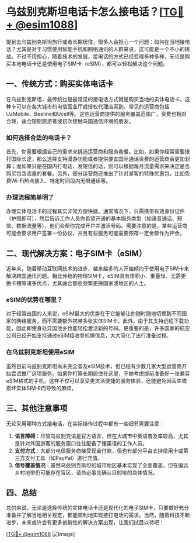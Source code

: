 # 乌兹别克斯坦电话卡怎么接电话？[[TG💪+ @esim1088](https://t.me/s/esim1088)]

提到去乌兹别克斯坦旅行或者长期居住，很多人会担心一个问题：如何在当地接电话？尤其是对于习惯使用智能手机和网络通讯的人群来说，这可能是一个不小的挑战。不过不用担心，随着技术的发展，接电话的方式已经变得多种多样，无论是购买本地电话卡还是使用电子SIM卡（eSIM），都可以轻松解决这个问题。

## 一、传统方式：购买实体电话卡

在乌兹别克斯坦，最传统也是最常见的接电话方式就是购买当地的实体电话卡。这种卡可以在各大城市的电信营业厅或授权代理店买到。常见的运营商包括UzMobile、Beeline和Ucell等。这些运营商提供的服务覆盖范围广，资费也相对合理，适合短期旅游者或初次接触乌国通信环境的朋友。

### 如何选择合适的电话卡？

首先，你需要根据自己的需求来挑选运营商和服务套餐。比如，如果你经常需要拨打国际长途，那么选择支持漫游功能或者提供便宜国际通话资费的运营商会更加划算；而如果只是在国内打电话、发短信的话，则可以根据每月流量需求来决定是否购买包含流量的套餐。另外，部分运营商还推出了针对游客的特殊优惠包，比如免费Wi-Fi热点接入、特定时间段内无限通话等。

### 办理流程简单明了

办理实体电话卡的过程其实非常方便快捷。通常情况下，只需携带有效身份证件（护照即可），然后告诉工作人员你希望开通的基本服务类型（如语音通话、短信、数据流量等），他们会帮你完成开户并激活号码。需要注意的是，某些运营商可能会要求用户签署一份协议，并且有些服务可能需要预存一定金额作为押金。

## 二、现代解决方案：电子SIM卡（eSIM）

近年来，随着移动互联网技术的进步，越来越多的人开始倾向于使用电子SIM卡来解决跨国通讯问题。相比传统的物理SIM卡，eSIM具有体积小、重量轻、无需更换卡槽等诸多优点，尤其适合那些频繁更换国家或地区的人士。

### eSIM的优势在哪里？

对于经常出国的人来说，eSIM最大的优势在于它能够让你随时随地切换到不同国家的网络服务，而不需要额外携带多张实体SIM卡。此外，由于其支持远程下载功能，因此即使身处异国他乡也能轻松激活新的号码。更重要的是，许多国家的航空公司已经开始支持通过eSIM接收登机牌信息，大大简化了出行准备过程。

### 在乌兹别克斯坦使用eSIM

虽然目前乌兹别克斯坦尚未完全普及eSIM技术，但已经有少数几家大型运营商开始尝试推广这项服务。如果你打算长期居住在这里，不妨考虑提前准备好一张兼容eSIM格式的手机，这样不仅可以享受更灵活便捷的服务体验，还能避免因丢失或损坏实体SIM卡而导致的麻烦。

## 三、其他注意事项

无论采用哪种方式接电话，在实际操作过程中都有一些细节需要注意：

1. **语言障碍**：尽管乌兹别克语是官方语言，但在大城市中英语普及率较高，尤其是针对外国游客的服务窗口往往配备了懂英语的工作人员。
2. **支付方式**：大部分电信服务商接受现金付款，但也有部分平台支持信用卡或第三方支付工具（如PayPal）进行充值。
3. **信号覆盖情况**：虽然乌兹别克斯坦的城市地区基本实现了全面覆盖，但在偏远乡村地带仍可能存在盲区，请务必事先确认目的地的具体情况。

## 四、总结

总的来说，无论是选择传统的实体电话卡还是现代化的电子SIM卡，只要做好充分准备并了解当地相关规定，都能顺利地实现接打电话的需求。当然，随着科技不断进步，未来或许会有更多创新性的解决方案出现，让我们拭目以待吧！

[[TG💪+ @esim1088](https://t.me/s/esim1088) ![Image](https://i.postimg.cc/4NQfJmqS/Snipaste-2025-05-13-00-14-12.png)]